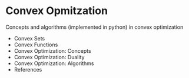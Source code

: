 # Convex Opmitzation
Concepts and algorithms (implemented in python) in convex optimization

- Convex Sets
- Convex Functions
- Convex Optimization: Concepts
- Convex Optimization: Duality
- Convex Optimization: Algorithms
- References